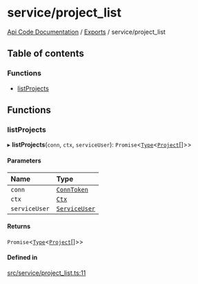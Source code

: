 # service/project\_list
 
[Api Code Documentation](../README.md) / [Exports](../modules.md) / service/project\_list

## Table of contents

### Functions

- [listProjects](service_project_list.md#listprojects)

## Functions

### listProjects

▸ **listProjects**(`conn`, `ctx`, `serviceUser`): `Promise`\<[`Type`](result.md#type)\<[`Project`](../interfaces/service_domain_workflow_project.Project.md)[]\>\>

#### Parameters

| Name | Type |
| :------ | :------ |
| `conn` | [`ConnToken`](service_conn.md#conntoken) |
| `ctx` | [`Ctx`](../interfaces/lib_ctx.Ctx.md) |
| `serviceUser` | [`ServiceUser`](../interfaces/service_domain_organization_service_user.ServiceUser.md) |

#### Returns

`Promise`\<[`Type`](result.md#type)\<[`Project`](../interfaces/service_domain_workflow_project.Project.md)[]\>\>

#### Defined in

[src/service/project_list.ts:11](https://github.com/openkfw/TruBudget/blob/2e43ea7/api/src/service/project_list.ts#L11)
